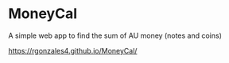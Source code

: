 # MoneyCal
A simple web app to find the sum of AU money (notes and coins)

https://rgonzales4.github.io/MoneyCal/
